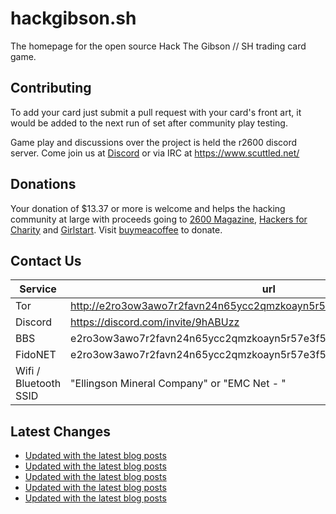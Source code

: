 # hackgibson.sh
The homepage for the open source Hack The Gibson // SH trading card game.


## Contributing

To add your card just submit a pull request with your card's front art, it would be added to the next run of set after community play testing.

Game play and discussions over the project is held the r2600 discord server. Come join us at [Discord](https://discord.com/invite/9hABUzz) or via IRC at https://www.scuttled.net/


## Donations

Your donation of $13.37 or more is welcome and helps the hacking community at large with proceeds going to [2600 Magazine](https://2600.com/), [Hackers for Charity](https://hackersforcharity.org) and [Girlstart](https://girlstart.org).  Visit [buymeacoffee](https://www.buymeacoffee.com/hackgibson.sh) to donate.


## Contact Us

Service | url
-|-
Tor | http://e2ro3ow3awo7r2favn24n65ycc2qmzkoayn5r57e3f56nvjwdcgg32ad.onion
Discord | https://discord.com/invite/9hABUzz
BBS | e2ro3ow3awo7r2favn24n65ycc2qmzkoayn5r57e3f56nvjwdcgg32ad.onion:23
FidoNET | e2ro3ow3awo7r2favn24n65ycc2qmzkoayn5r57e3f56nvjwdcgg32ad.onion:24554
Wifi / Bluetooth SSID | "Ellingson Mineral Company" or "EMC Net - <fidonet address>"

## Latest Changes
<!-- BLOG-POST-LIST:START -->
- [Updated with the latest blog posts](https://github.com/DFW2600/hackgibson.sh/commit/9fc5952793e0f5320b8335dc0c1e1e270371aabb)
- [Updated with the latest blog posts](https://github.com/DFW2600/hackgibson.sh/commit/d76196773c22280329473365f8e4987ec3026516)
- [Updated with the latest blog posts](https://github.com/DFW2600/hackgibson.sh/commit/6b377d6e94f9cef8225b8638beb33d2da9c04234)
- [Updated with the latest blog posts](https://github.com/DFW2600/hackgibson.sh/commit/18a11c11f224b2409f69a6c7102ab3eaa3853833)
- [Updated with the latest blog posts](https://github.com/DFW2600/hackgibson.sh/commit/73f3b4bccbbfa21c06d5d6b147c68ecfc863f2f6)
<!-- BLOG-POST-LIST:END -->
